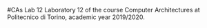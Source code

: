#CAs Lab 12
Laboratory 12 of the course Computer Architectures at Politecnico di Torino, academic year 2019/2020.<br/>
